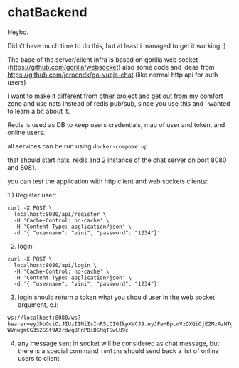 # chatBackend

Heyho.

Didn't have much time to do this, but at least i managed to get it working :)

The base of the server/client infra is based on gorilla web socket (https://github.com/gorilla/websocket)
also some code and ideas from https://github.com/jeroendk/go-vuejs-chat (like normal http api for auth users)

I want to make it different from other project and get out from my comfort zone and use nats instead of redis pub/sub, since you use this and i wanted to learn a bit about it.

Redis is used as DB to keep users credentials, map of user and token, and online users.


all services can be run using ```docker-compose up```

that should start nats, redis and 2 instance of the chat server on port 8080 and 8081.

you can test the application with http client and web sockets clients:


1 ) Register user: 

```	
curl -X POST \
  localhost:8080/api/register \
  -H 'Cache-Control: no-cache' \
  -H 'Content-Type: application/json' \
  -d '{ "username": "vini", "password": "1234"}'
```

2) login:

```
curl -X POST \
  localhost:8080/api/login \
  -H 'Cache-Control: no-cache' \
  -H 'Content-Type: application/json' \
  -d '{ "username": "vini", "password": "1234"}'
```

3) login should return a token what you should user in the web socket argument, e.i:
```
ws://localhost:8080/ws?bearer=eyJhbGciOiJIUzI1NiIsInR5cCI6IkpXVCJ9.eyJFeHBpcmVzQXQiOjE2MzAzNTgzODksIklkIjoiMzA2ODA5ZWItYTMyMi00Yzg0LWE1Y2QtNjMzM2MzNWIwMjZjIiwiTmFtZSI6InZpbmkifQ.EMzM-WVnwgmCG3S2SSt9A2rdwq8PnPDiDSMqTSwLU9c
``` 


4) any message sent in socket will be considered as chat message, but there is a special command `!online` should send back a list of online users to client

